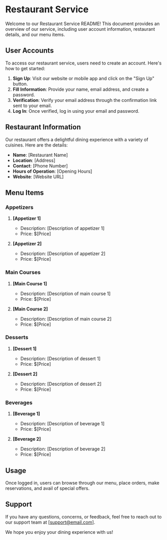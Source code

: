 # Restaurant Service

Welcome to our Restaurant Service README! This document provides an overview of our service, including user account information, restaurant details, and our menu items.

## User Accounts

To access our restaurant service, users need to create an account. Here's how to get started:

1. **Sign Up**: Visit our website or mobile app and click on the "Sign Up" button.
2. **Fill Information**: Provide your name, email address, and create a password.
3. **Verification**: Verify your email address through the confirmation link sent to your email.
4. **Log In**: Once verified, log in using your email and password.

## Restaurant Information

Our restaurant offers a delightful dining experience with a variety of cuisines. Here are the details:

- **Name**: [Restaurant Name]
- **Location**: [Address]
- **Contact**: [Phone Number]
- **Hours of Operation**: [Opening Hours]
- **Website**: [Website URL]

## Menu Items

### Appetizers

1. **[Appetizer 1]**
   - Description: [Description of appetizer 1]
   - Price: $[Price]

2. **[Appetizer 2]**
   - Description: [Description of appetizer 2]
   - Price: $[Price]

### Main Courses

1. **[Main Course 1]**
   - Description: [Description of main course 1]
   - Price: $[Price]

2. **[Main Course 2]**
   - Description: [Description of main course 2]
   - Price: $[Price]

### Desserts

1. **[Dessert 1]**
   - Description: [Description of dessert 1]
   - Price: $[Price]

2. **[Dessert 2]**
   - Description: [Description of dessert 2]
   - Price: $[Price]

### Beverages

1. **[Beverage 1]**
   - Description: [Description of beverage 1]
   - Price: $[Price]

2. **[Beverage 2]**
   - Description: [Description of beverage 2]
   - Price: $[Price]

## Usage

Once logged in, users can browse through our menu, place orders, make reservations, and avail of special offers.

## Support

If you have any questions, concerns, or feedback, feel free to reach out to our support team at [support@email.com].

We hope you enjoy your dining experience with us!
